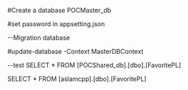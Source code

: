 #Create a database POCMaster_db

#set password in appsetting.json

--Migration database

#update-database -Context MasterDBContext  


--test
SELECT *  FROM [POCShared_db].[dbo].[FavoritePL]


SELECT *  FROM [aslamcpp].[dbo].[FavoritePL]
